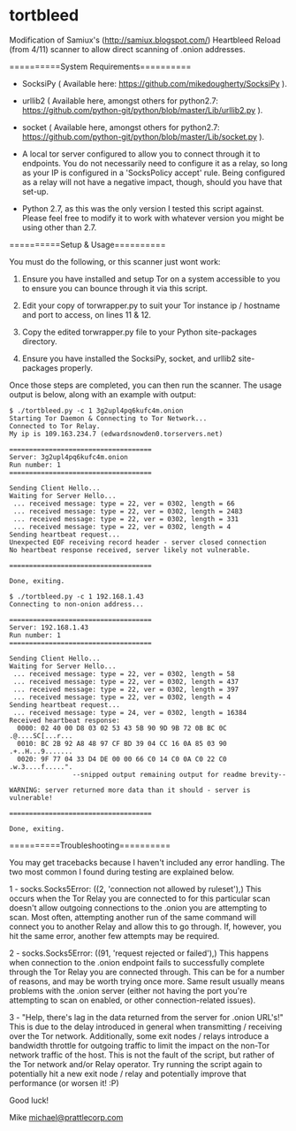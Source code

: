 tortbleed
=========

Modification of Samiux's (http://samiux.blogspot.com/) Heartbleed Reload (from 4/11) scanner to allow direct scanning of .onion addresses.

==========System Requirements==========

- SocksiPy ( Available here: https://github.com/mikedougherty/SocksiPy ).

- urllib2 ( Available here, amongst others for python2.7:
  https://github.com/python-git/python/blob/master/Lib/urllib2.py ).

- socket ( Available here, amongst others for python2.7:
  https://github.com/python-git/python/blob/master/Lib/socket.py ).

- A local tor server configured to allow you to connect through it to endpoints.  You do not
  necessarily need to configure it as a relay, so long as your IP is configured in a
  'SocksPolicy accept' rule.  Being configured as a relay will not have a negative impact,
  though, should you have that set-up.

- Python 2.7, as this was the only version I tested this script against.  Please feel free to
  modify it to work with whatever version you might be using other than 2.7.

==========Setup & Usage==========

You must do the following, or this scanner just wont work:

1. Ensure you have installed and setup Tor on a system accessible to you to ensure you can
   bounce through it via this script.

2. Edit your copy of torwrapper.py to suit your Tor instance ip / hostname and port to access,
   on lines 11 & 12.

3. Copy the edited torwrapper.py file to your Python site-packages directory.

4. Ensure you have installed the SocksiPy, socket, and urllib2 site-packages properly.

Once those steps are completed, you can then run the scanner.  The usage output is below, along
with an example with output:
```
$ ./tortbleed.py -c 1 3g2upl4pq6kufc4m.onion
Starting Tor Daemon & Connecting to Tor Network...
Connected to Tor Relay.
My ip is 109.163.234.7 (edwardsnowden0.torservers.net)

====================================
Server: 3g2upl4pq6kufc4m.onion
Run number: 1
====================================

Sending Client Hello...
Waiting for Server Hello...
 ... received message: type = 22, ver = 0302, length = 66
 ... received message: type = 22, ver = 0302, length = 2483
 ... received message: type = 22, ver = 0302, length = 331
 ... received message: type = 22, ver = 0302, length = 4
Sending heartbeat request...
Unexpected EOF receiving record header - server closed connection
No heartbeat response received, server likely not vulnerable.

====================================

Done, exiting.
```
```
$ ./tortbleed.py -c 1 192.168.1.43
Connecting to non-onion address...

====================================
Server: 192.168.1.43
Run number: 1
====================================

Sending Client Hello...
Waiting for Server Hello...
 ... received message: type = 22, ver = 0302, length = 58
 ... received message: type = 22, ver = 0302, length = 437
 ... received message: type = 22, ver = 0302, length = 397
 ... received message: type = 22, ver = 0302, length = 4
Sending heartbeat request...
 ... received message: type = 24, ver = 0302, length = 16384
Received heartbeat response:
  0000: 02 40 00 D8 03 02 53 43 5B 90 9D 9B 72 0B BC 0C  .@....SC[...r...
  0010: BC 2B 92 A8 48 97 CF BD 39 04 CC 16 0A 85 03 90  .+..H...9.......
  0020: 9F 77 04 33 D4 DE 00 00 66 C0 14 C0 0A C0 22 C0  .w.3....f.....".
				--snipped output remaining output for readme brevity--

WARNING: server returned more data than it should - server is vulnerable!

====================================

Done, exiting.
```
==========Troubleshooting==========

You may get tracebacks because I haven't included any error handling.
The two most common I found during testing are explained below.

1 - socks.Socks5Error: ((2, 'connection not allowed by ruleset'),)
This occurs when the Tor Relay you are connected to for this particular scan doesn't allow
outgoing connections to the .onion you are attempting to scan.  Most often, attempting another
run of the same command will connect you to another Relay and allow this to go through.  If,
however, you hit the same error, another few attempts may be required.

2 - socks.Socks5Error: ((91, 'request rejected or failed'),)
This happens when connection to the .onion endpoint fails to successfully complete through the
Tor Relay you are connected through.  This can be for a number of reasons, and may be worth
trying once more.  Same result usually means problems with the .onion server (either not having
the port you're attempting to scan on enabled, or other connection-related issues).

3 - "Help, there's lag in the data returned from the server for .onion URL's!" 
This is due to the delay introduced in general when transmitting / receiving over the Tor network.
Additionally, some exit nodes / relays introduce a bandwidth throttle for outgoing traffic to
limit the impact on the non-Tor network traffic of the host.  This is not the fault of the script,
but rather of the Tor network and/or Relay operator.  Try running the script again to potentially
hit a new exit node / relay and potentially improve that performance (or worsen it! :P)

Good luck!

Mike <michael@prattlecorp.com>

